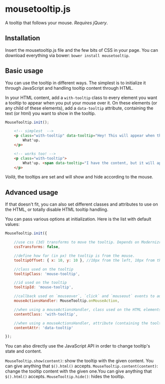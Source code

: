 # mousetooltip.js

A tooltip that follows your mouse. *Requires jQuery*.

## Installation

Insert the mousetooltip.js file and the few bits of CSS in your page. You can download everything via bower: `bower install mousetooltip`.

## Basic usage

You can use the tooltip in different ways. The simplest is to initialize it through JavaScript and handling tooltip content through HTML.

In your HTML content, add a `with-tooltip` class to every element you want a tooltip to appear when you put your mouse over it. On these elements (or any child of these elements), add a `data-tooltip` attribute, containing the text (or html) you want to show in the tooltip.

```js
MouseTooltip.init();
```

```html
    <!-- simplest  -->
    <p class="with-tooltip" data-tooltip="Hey! This will appear when the mouse is over me.">
        What'up.
    </p>

    <!-- works too! -->
    <p class="with-tooltip">
        What'up. <span data-tooltip="I have the content, but it will appear when the mouse is over the whole paragraph, since it has the with-tooltip class and I don't.">And stuff.</span>
    </p>
```

*Voilà*, the tooltips are set and will show and hide according to the mouse.

## Advanced usage

If that doesn't fit, you can also set different classes and attributes to use on the HTML, or totally disable HTML tooltip handling.

You can pass various options at initialization. Here is the list with default values:

```js
MouseTooltip.init({

    //use css (3d) transforms to move the tooltip. Depends on Modernizr.
    cssTransforms: false,

    //define how far (in px) the tooltip is from the mouse.
    tooltipOffset: { x: 10, y: 10 }, //10px from the left, 10px from the top

    //class used on the tooltip
    tooltipClass: 'mouse-tooltip',

    //id used on the tooltip
    tooltipId: 'mouse-tooltip',

    //callback used on `mouseover`, `click` and `mouseout` events to automatically show/hide the tooltip. Defaults to internal handler that depends and contentClass and contentAttr options. You can pass your own function, or set to `false` to disable tooltip handling via HTML
    mouseActionsHandler: MouseTooltip.onMouseAction,

    //when using a mouseActionsHandler, class used on the HTML elements we want the tooltip to appear on mouseover
    contentClass: 'with-tooltip',

    //when using a mouseActionsHandler, attribute (containing the tooltip content we want) to put on the HTML elements (or any child) we want the tooltip to appear on mouseover
    contentAttr: 'data-tooltip'

});
```

You can also directly use the JavaScript API in order to change tooltip's state and content.

`MouseTooltip.show(content)`: show the tooltip with the given content. You can give anything that `$().html()` accepts.
`MouseTooltip.content(content)`: change the tooltip content with the given one.You can give anything that `$().html()` accepts.
`MouseTooltip.hide()`: hides the tooltip.